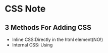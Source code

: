 # CSS Note

## 3 Methods For Adding CSS
* Inline CSS:Directly in the html element(NO!)
* Internal CSS: Using <style> tags within a single document
* External CSS:Linking an external .css file